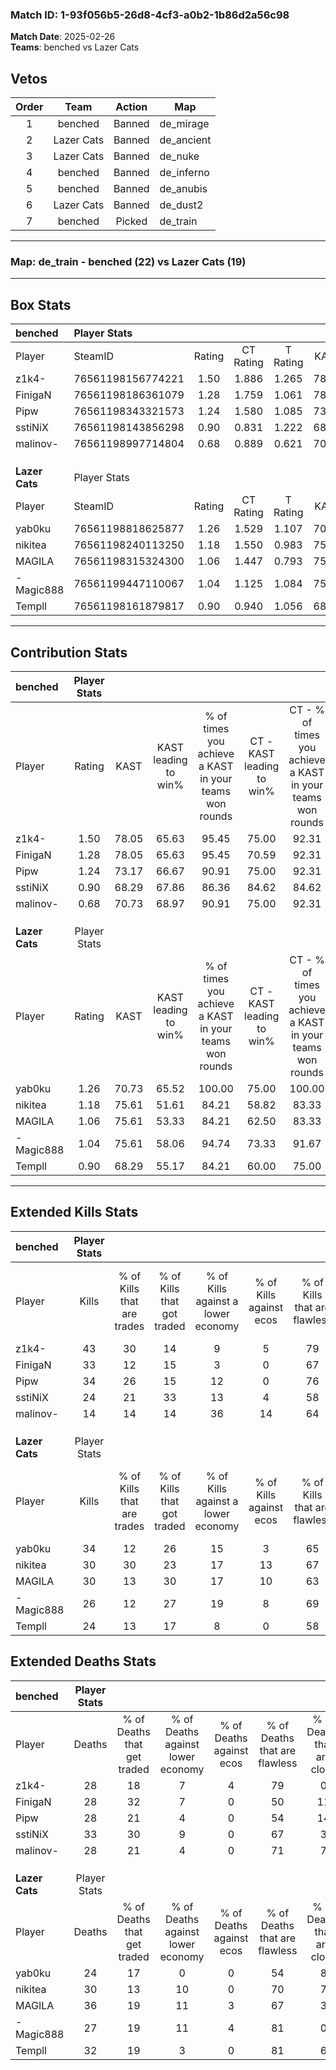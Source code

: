### Match ID: 1-93f056b5-26d8-4cf3-a0b2-1b86d2a56c98  
**Match Date**: 2025-02-26  
**Teams**: benched vs Lazer Cats  

## Vetos  

| Order | Team | Action | Map |
| :---: | :--: | :----: | --- |
| 1 | benched | Banned | de_mirage |
| 2 | Lazer Cats | Banned | de_ancient |
| 3 | Lazer Cats | Banned | de_nuke |
| 4 | benched | Banned | de_inferno |
| 5 | benched | Banned | de_anubis |
| 6 | Lazer Cats | Banned | de_dust2 |
| 7 | benched | Picked | de_train |

---  

### **Map**: de_train - benched (22) vs Lazer Cats (19)  
---  

## Box Stats  

| **benched**    | Player Stats      |        |           |          |       |      |       |         |        |      |     |
| :- | :- | :-: | :-: | :-: | :-: | :-: | :-: | :-: | :-: | :-: | :-: |
| Player         | SteamID           | Rating | CT Rating | T Rating | KAST  | ADR  | Kills | Assists | Deaths | K/D  | HS% |
| z1k4-          | 76561198156774221 |  1.50  |   1.886   |  1.265   | 78.05 | 96.6 |  43   |    8    |   28   | 1.54 | 23  |
| FinigaN        | 76561198186361079 |  1.28  |   1.759   |  1.061   | 78.05 | 90.5 |  33   |   13    |   28   | 1.18 | 42  |
| Pipw           | 76561198343321573 |  1.24  |   1.580   |  1.085   | 73.17 | 87.7 |  34   |    6    |   28   | 1.21 | 67  |
| sstiNiX        | 76561198143856298 |  0.90  |   0.831   |  1.222   | 68.29 | 72.2 |  24   |   13    |   33   | 0.73 | 75  |
| malinov-       | 76561198997714804 |  0.68  |   0.889   |  0.621   | 70.73 | 46.8 |  14   |   10    |   28   | 0.50 | 50  |
|                |                   |        |           |          |       |      |       |         |        |      |     |
|                |                   |        |           |          |       |      |       |         |        |      |     |
|                |                   |        |           |          |       |      |       |         |        |      |     |
| **Lazer Cats** | Player Stats      |        |           |          |       |      |       |         |        |      |     |
| Player         | SteamID           | Rating | CT Rating | T Rating | KAST  | ADR  | Kills | Assists | Deaths | K/D  | HS% |
| yab0ku         | 76561198818625877 |  1.26  |   1.529   |  1.107   | 70.73 | 85.3 |  34   |    3    |   24   | 1.42 | 67  |
| nikitea        | 76561198240113250 |  1.18  |   1.550   |  0.983   | 75.61 | 93.0 |  30   |    9    |   30   | 1.00 | 50  |
| MAGILA         | 76561198315324300 |  1.06  |   1.447   |  0.793   | 75.61 | 79.8 |  30   |    9    |   36   | 0.83 | 53  |
| -Magic888      | 76561199447110067 |  1.04  |   1.125   |  1.084   | 75.61 | 65.6 |  26   |    7    |   27   | 0.96 | 34  |
| Templl         | 76561198161879817 |  0.90  |   0.940   |  1.056   | 68.29 | 70.7 |  24   |    9    |   32   | 0.75 | 45  |
---  

## Contribution Stats  

| **benched**    | Player Stats |       |                      |                                                        |                           |                                                             |                          |                                                            |
| :- | :-: | :-: | :-: | :-: | :-: | :-: | :-: | :-: |
| Player         |    Rating    | KAST  | KAST leading to win% | % of times you achieve a KAST in your teams won rounds | CT - KAST leading to win% | CT - % of times you achieve a KAST in your teams won rounds | T - KAST leading to win% | T - % of times you achieve a KAST in your teams won rounds |
| z1k4-          |     1.50     | 78.05 |        65.63         |                         95.45                          |           75.00           |                            92.31                            |          56.25           |                           100.00                           |
| FinigaN        |     1.28     | 78.05 |        65.63         |                         95.45                          |           70.59           |                            92.31                            |          60.00           |                           100.00                           |
| Pipw           |     1.24     | 73.17 |        66.67         |                         90.91                          |           75.00           |                            92.31                            |          57.14           |                           88.89                            |
| sstiNiX        |     0.90     | 68.29 |        67.86         |                         86.36                          |           84.62           |                            84.62                            |          53.33           |                           88.89                            |
| malinov-       |     0.68     | 70.73 |        68.97         |                         90.91                          |           75.00           |                            92.31                            |          61.54           |                           88.89                            |
|                |              |       |                      |                                                        |                           |                                                             |                          |                                                            |
|                |              |       |                      |                                                        |                           |                                                             |                          |                                                            |
|                |              |       |                      |                                                        |                           |                                                             |                          |                                                            |
| **Lazer Cats** | Player Stats |       |                      |                                                        |                           |                                                             |                          |                                                            |
| Player         |    Rating    | KAST  | KAST leading to win% | % of times you achieve a KAST in your teams won rounds | CT - KAST leading to win% | CT - % of times you achieve a KAST in your teams won rounds | T - KAST leading to win% | T - % of times you achieve a KAST in your teams won rounds |
| yab0ku         |     1.26     | 70.73 |        65.52         |                         100.00                         |           75.00           |                           100.00                            |          53.85           |                           100.00                           |
| nikitea        |     1.18     | 75.61 |        51.61         |                         84.21                          |           58.82           |                            83.33                            |          42.86           |                           85.71                            |
| MAGILA         |     1.06     | 75.61 |        53.33         |                         84.21                          |           62.50           |                            83.33                            |          42.86           |                           85.71                            |
| -Magic888      |     1.04     | 75.61 |        58.06         |                         94.74                          |           73.33           |                            91.67                            |          43.75           |                           100.00                           |
| Templl         |     0.90     | 68.29 |        55.17         |                         84.21                          |           60.00           |                            75.00                            |          50.00           |                           100.00                           |
---  

## Extended Kills Stats  

| **benched**    | Player Stats |                            |                            |                                    |                         |                              |                                 |                                       |                    |           |
| :- | :-: | :-: | :-: | :-: | :-: | :-: | :-: | :-: | :-: | :-: |
| Player         |    Kills     | % of Kills that are trades | % of Kills that got traded | % of Kills against a lower economy | % of Kills against ecos | % of Kills that are flawless | % of Kills that are close duels | % of Kills that are assisted by flash | Pistol Round Kills | AWP Kills |
| z1k4-          |      43      |             30             |             14             |                 9                  |            5            |              79              |                0                |                   0                   |         28         |     0     |
| FinigaN        |      33      |             12             |             15             |                 3                  |            0            |              67              |                3                |                   3                   |         0          |     0     |
| Pipw           |      34      |             26             |             15             |                 12                 |            0            |              76              |                6                |                   3                   |         0          |     5     |
| sstiNiX        |      24      |             21             |             33             |                 13                 |            4            |              58              |                8                |                  21                   |         0          |     2     |
| malinov-       |      14      |             14             |             14             |                 36                 |           14            |              64              |               14                |                  14                   |         0          |     1     |
|                |              |                            |                            |                                    |                         |                              |                                 |                                       |                    |           |
|                |              |                            |                            |                                    |                         |                              |                                 |                                       |                    |           |
|                |              |                            |                            |                                    |                         |                              |                                 |                                       |                    |           |
| **Lazer Cats** | Player Stats |                            |                            |                                    |                         |                              |                                 |                                       |                    |           |
| Player         |    Kills     | % of Kills that are trades | % of Kills that got traded | % of Kills against a lower economy | % of Kills against ecos | % of Kills that are flawless | % of Kills that are close duels | % of Kills that are assisted by flash | Pistol Round Kills | AWP Kills |
| yab0ku         |      34      |             12             |             26             |                 15                 |            3            |              65              |                9                |                   6                   |         0          |     4     |
| nikitea        |      30      |             30             |             23             |                 17                 |           13            |              67              |               10                |                   7                   |         0          |     1     |
| MAGILA         |      30      |             13             |             30             |                 17                 |           10            |              63              |                3                |                   3                   |         0          |     0     |
| -Magic888      |      26      |             12             |             27             |                 19                 |            8            |              69              |                8                |                   4                   |         17         |     2     |
| Templl         |      24      |             13             |             17             |                 8                  |            0            |              58              |                4                |                   8                   |         0          |     0     |
## Extended Deaths Stats  

| **benched**    | Player Stats |                             |                                   |                          |                               |                            |                           |               |
| :- | :-: | :-: | :-: | :-: | :-: | :-: | :-: | :-: |
| Player         |    Deaths    | % of Deaths that get traded | % of Deaths against lower economy | % of Deaths against ecos | % of Deaths that are flawless | % of Deaths that are close | % of Deaths while blinded | Deaths to AWP |
| z1k4-          |      28      |             18              |                 7                 |            4             |              79               |             0              |             4             |       2       |
| FinigaN        |      28      |             32              |                 7                 |            0             |              50               |             11             |            11             |       5       |
| Pipw           |      28      |             21              |                 4                 |            0             |              54               |             14             |             4             |       4       |
| sstiNiX        |      33      |             30              |                 9                 |            0             |              67               |             3              |             6             |       5       |
| malinov-       |      28      |             21              |                 4                 |            0             |              71               |             7              |             4             |       1       |
|                |              |                             |                                   |                          |                               |                            |                           |               |
|                |              |                             |                                   |                          |                               |                            |                           |               |
|                |              |                             |                                   |                          |                               |                            |                           |               |
| **Lazer Cats** | Player Stats |                             |                                   |                          |                               |                            |                           |               |
| Player         |    Deaths    | % of Deaths that get traded | % of Deaths against lower economy | % of Deaths against ecos | % of Deaths that are flawless | % of Deaths that are close | % of Deaths while blinded | Deaths to AWP |
| yab0ku         |      24      |             17              |                 0                 |            0             |              54               |             8              |             4             |       2       |
| nikitea        |      30      |             13              |                10                 |            0             |              70               |             7              |             7             |       6       |
| MAGILA         |      36      |             19              |                11                 |            3             |              67               |             3              |             6             |       7       |
| -Magic888      |      27      |             19              |                11                 |            4             |              81               |             0              |             4             |       7       |
| Templl         |      32      |             19              |                 3                 |            0             |              81               |             6              |             9             |       6       |
